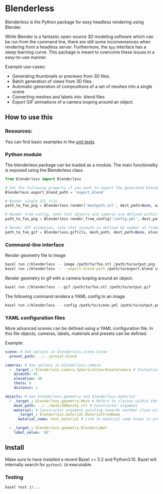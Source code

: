 # Blenderless

Blenderless is the Python package for easy headless rendering using Blender.

While Blender is a fantastic open-source 3D modeling software which can be run from the command line, there are still some inconveniences when rendering from a headless server.
Furthermore, the `bpy` interface has a steep learning curve.
This package is meant to overcome these issues in a easy-to-use manner.

Example use-cases:
  - Generating thumbnails or previews from 3D files.
  - Batch generation of views from 3D files.
  - Automatic generation of compositions of a set of meshes into a single scene
  - Converting meshes and labels into .blend files
  - Export GIF animations of a camera looping around an object.


## How to use this

### Resources:

You can find basic examples in the [unit tests](https://github.com/oqton/blenderless/tree/master/tests/test_data).

### Python module

The blenderless package can be loaded as a module. The main functionality is exposed using the Blenderless class.


```python
from blenderless import Blenderless

# Set the following property if you want to export the generated blender workspace.
Blenderless.export_blend_path = 'export.blend'

# Render single STL file
path_to_foo_png = Blenderless.render('meshpath.stl', dest_path=None, azimuth=45, elevation=30, theta=0)

# Render from config, note that objects and cameras are defined within the YAML config.
path_to_foo_png = Blenderless.render_from_config('config.yml', dest_path=None)

# Render GIF animation, note that azimuth is defined by number of frames.
path_to_foo_gif = Blenderless.gif(cls, mesh_path, dest_path=None, elevation=30, theta=0, frames=60, duration=2)
```

### Command-line interface

Render geometry file to image

```sh
bazel run //blenderless -- image /path/to/foo.stl /path/to/output.png
bazel run //blenderless -- --export-blend-path /path/to/export.blend image /path/to/foo.stl /path/to/output.png # If .blend needs to be exported
```

Render geometry to gif with a camera looping around an object.

```sh
bazel run //blenderless -- gif /path/to/foo.stl /path/to/output.gif
```

The following command rendera a YAML config to an image

```sh
bazel run //blenderless -- config /path/to/scene.yml /path/to/output.png
```

### YAML configuration files

More advanced scenes can be defined using a YAML configuration file. In this file objects, cameras, labels, materials and presets can be defined.

Example:
```yaml
scene: # See options in blenderless.scene.Scene
  preset_path: ../../preset.blend

cameras: # See options in blenderless.camera
  - _target_: blenderless.camera.SphericalCoordinateCamera # Instantiate one camera with following arguments
    azimuth: 45
    elevation: 30
    theta: 0
    distance: 1

objects: # See blenderless.geometry and blenderless.material
  - _target_: blenderless.geometry.Mesh # Refers to classes within the blenderless package
    mesh_path: ../../mesh/3DBenchy.stl # Constructor argument
    material: # Constructor argument pointing towards another class within the blenderless package
      _target_: blenderless.material.MaterialFromName
      material_name: test_material # Link to material name known in present.blend

  - _target_: blenderless.geometry.BlenderLabel
    label_value: '42'
```

## Install

Make sure to have installed a recent Bazel >= 5.2 and Python3.10.
Bazel will internally search for `python3.10` executable.

### Testing

```sh
bazel test //...
```
